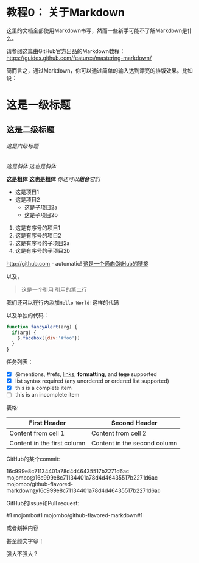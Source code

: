 # 教程0： 关于Markdown

这里的文档全部使用Markdown书写，然而一些新手可能不了解Markdown是什么。

请参阅这篇由GitHub官方出品的Markdown教程：https://guides.github.com/features/mastering-markdown/

简而言之，通过Markdown，你可以通过简单的输入达到漂亮的排版效果。比如说：

# 这是一级标题
## 这是二级标题
###### 这是六级标题

*这是斜体*
_这也是斜体_

**这是粗体**
__这也是粗体__
_你还可以**组合**它们_

* 这是项目1
* 这是项目2
  * 这是子项目2a
  * 这是子项目2b
  
1. 这是有序号的项目1
1. 这是有序号的项目2
  1. 这是有序号的子项目2a
  1. 这是有序号的子项目2b
  
http://github.com - automatic!
[这是一个通向GitHub的链接](http://github.com)

以及，

> 这是一个引用
> 引用的第二行

我们还可以在行内添加`Hello World!`这样的代码

以及单独的代码：

```javascript
function fancyAlert(arg) {
  if(arg) {
    $.facebox({div:'#foo'})
  }
}
```

任务列表：

- [x] @mentions, #refs, [links](), **formatting**, and <del>tags</del> supported
- [x] list syntax required (any unordered or ordered list supported)
- [x] this is a complete item
- [ ] this is an incomplete item

表格:

First Header | Second Header
------------ | -------------
Content from cell 1 | Content from cell 2
Content in the first column | Content in the second column

GitHub的某个commit:

16c999e8c71134401a78d4d46435517b2271d6ac
mojombo@16c999e8c71134401a78d4d46435517b2271d6ac
mojombo/github-flavored-markdown@16c999e8c71134401a78d4d46435517b2271d6ac

GitHub的Issue和Pull request:

#1
mojombo#1
mojombo/github-flavored-markdown#1

或者~~划掉~~内容

甚至颜文字:smile:！

强大不强大？

